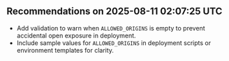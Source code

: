 ## Recommendations on 2025-08-11 02:07:25 UTC

- Add validation to warn when `ALLOWED_ORIGINS` is empty to prevent accidental open exposure in deployment.
- Include sample values for `ALLOWED_ORIGINS` in deployment scripts or environment templates for clarity.
